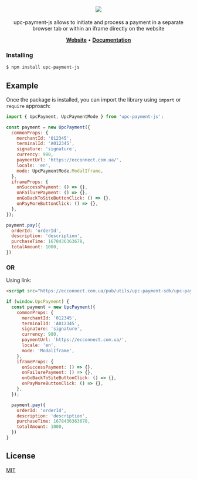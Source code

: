 <h1 align="center">
   <b>
        <a href="https://ecconnect.com.ua/"><img src="https://ecconnect.com.ua/public/images/newLogo.svg" /></a><br>
    </b>
</h1>

<p align="center">upc-payment-js allows to initiate and process a payment in a separate browser tab or within an iframe directly on the website</p>

<p align="center">
    <a href="https://ecconnect.com.ua/"><b>Website</b></a> •
    <a href="https://docs.ecconnect.com.ua/"><b>Documentation</b></a>
</p> 

### Installing

```bash
$ npm install upc-payment-js
```

## Example

Once the package is installed, you can import the library using `import` or `require` approach:

```js
import { UpcPayment, UpcPaymentMode } from 'upc-payment-js';

const payment = new UpcPayment({
  commonProps: {
    merchantId: '012345',
    terminalId: 'A012345',
    signature: 'signature',
    currency: 980,
    paymentUrl: 'https://ecconnect.com.ua/',
    locale: 'en',
    mode: UpcPaymentMode.ModalIframe,
  },
  iframeProps: {
    onSuccessPayment: () => {},
    onFailurePayment: () => {},
    onGoBackToSiteButtonClick: () => {},
    onPayMoreButtonClick: () => {},
  },
});

payment.pay({
  orderId: 'orderId',
  description: 'description',
  purchaseTime: 1678436363678,
  totalAmount: 1000,
})

```

### OR

Using link:

```html
<script src="https://ecconnect.com.ua/pub/utils/upc-payment-sdk/upc-payment-js.js"></script>
```


```js
if (window.UpcPayment) {
  const payment = new UpcPayment({
    commonProps: {
      merchantId: '012345',
      terminalId: 'A012345',
      signature: 'signature',
      currency: 980,
      paymentUrl: 'https://ecconnect.com.ua/',
      locale: 'en',
      mode: 'ModalIframe',
    },
    iframeProps: {
      onSuccessPayment: () => {},
      onFailurePayment: () => {},
      onGoBackToSiteButtonClick: () => {},
      onPayMoreButtonClick: () => {},
    },
  });

  payment.pay({
    orderId: 'orderId',
    description: 'description',
    purchaseTime: 1678436363678,
    totalAmount: 1000,
  })
}
```

## License

[MIT](LICENSE)
